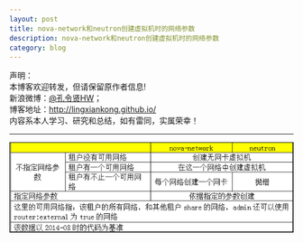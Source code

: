 ```yaml
---
layout: post
title: nova-network和neutron创建虚拟机时的网络参数
description: nova-network和neutron创建虚拟机时的网络参数
category: blog
---
```


声明：  
本博客欢迎转发，但请保留原作者信息!  
新浪微博：[@孔令贤HW](http://weibo.com/lingxiankong)；   
博客地址：<http://lingxiankong.github.io/>  
内容系本人学习、研究和总结，如有雷同，实属荣幸！

---

![](/images/2014-08-30-creating-network-nova-neutron/1.png)